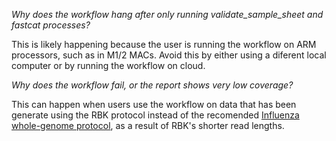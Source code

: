 _Why does the workflow hang after only running validate_sample_sheet and fastcat processes?_

This is likely happening because the user is running the workflow on ARM processors, such as in M1/2 MACs. 
Avoid this by either using a diferent local computer or by running the workflow on cloud.

_Why does the workflow fail, or the report shows very low coverage?_

This can happen when users use the workflow on data that has been generate using the RBK protocol instead of the recomended [Influenza whole-genome protocol](https://community.nanoporetech.com/docs/prepare/library_prep_protocols/ligation-sequencing-influenza-whole-genome), as a result of RBK's shorter read lengths.

 
